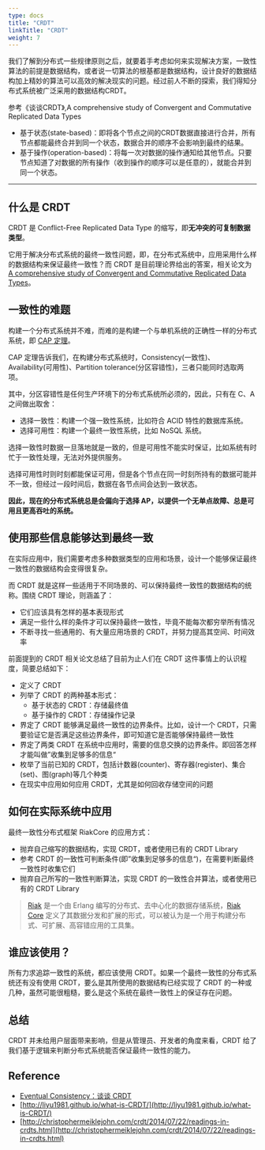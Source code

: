 ```yaml
---
type: docs
title: "CRDT"
linkTitle: "CRDT"
weight: 7
---
```


我们了解到分布式一些规律原则之后，就要着手考虑如何来实现解决方案，一致性算法的前提是数据结构，或者说一切算法的根基都是数据结构，设计良好的数据结构加上精妙的算法可以高效的解决现实的问题。经过前人不断的探索，我们得知分布式系统被广泛采用的数据结构CRDT。

参考《谈谈CRDT》,A comprehensive study of Convergent and Commutative Replicated Data Types

- 基于状态(state-based)：即将各个节点之间的CRDT数据直接进行合并，所有节点都能最终合并到同一个状态，数据合并的顺序不会影响到最终的结果。
- 基于操作(operation-based)：将每一次对数据的操作通知给其他节点。只要节点知道了对数据的所有操作（收到操作的顺序可以是任意的），就能合并到同一个状态。

----

## 什么是 CRDT

CRDT 是 Conflict-Free Replicated Data Type 的缩写，即**无冲突的可复制数据类型**。

它用于解决分布式系统的最终一致性问题，即，在分布式系统中，应用采用什么样的数据结构来保证最终一致性？而 CRDT 是目前理论界给出的答案，相关论文为 [A comprehensive study of Convergent and Commutative Replicated Data Types](http://hal.upmc.fr/file/index/docid/555588/filename/techreport.pdf)。

## 一致性的难题

构建一个分布式系统并不难，而难的是构建一个与单机系统的正确性一样的分布式系统，即 [CAP 定理](https://en.wikipedia.org/wiki/CAP_theorem)。

CAP 定理告诉我们，在构建分布式系统时，Consistency(一致性)、Availability(可用性)、Partition tolerance(分区容错性)，三者只能同时选取两项。

其中，分区容错性是任何生产环境下的分布式系统所必须的，因此，只有在 C、A 之间做出取舍：

- 选择一致性：构建一个强一致性系统，比如符合 ACID 特性的数据库系统。
- 选择可用性：构建一个最终一致性系统，比如 NoSQL 系统。

选择一致性时数据一旦落地就是一致的，但是可用性不能实时保证，比如系统有时忙于一致性处理，无法对外提供服务。

选择可用性时则时刻都能保证可用，但是各个节点在同一时刻所持有的数据可能并不一致，但经过一段时间后，数据在各节点间会达到一致状态。

**因此，现在的分布式系统总是会偏向于选择 AP，以提供一个无单点故障、总是可用且更高吞吐的系统。**

## 使用那些信息能够达到最终一致

在实际应用中，我们需要考虑多种数据类型的应用和场景，设计一个能够保证最终一致性的数据结构会变得很复杂。

而 CRDT 就是这样一些适用于不同场景的、可以保持最终一致性的数据结构的统称。围绕 CRDT 理论，则涵盖了：

- 它们应该具有怎样的基本表现形式
- 满足一些什么样的条件才可以保持最终一致性，毕竟不能每次都穷举所有情况
- 不断寻找一些通用的、有大量应用场景的 CRDT，并努力提高其空间、时间效率

前面提到的 CRDT 相关论文总结了目前为止人们在 CRDT 这件事情上的认识程度，简要总结如下：

- 定义了 CRDT
- 列举了 CRDT 的两种基本形式：
    - 基于状态的 CRDT：存储最终值
    - 基于操作的 CRDT：存储操作记录
- 界定了 CRDT 能够满足最终一致性的边界条件。比如，设计一个 CRDT，只需要验证它是否满足这些边界条件，即可知道它是否能够保持最终一致性
- 界定了两类 CRDT 在系统中应用时，需要的信息交换的边界条件。即回答怎样才能叫做”收集到足够多的信息“
- 枚举了当前已知的 CRDT，包括计数器(counter)、寄存器(register)、集合(set)、图(graph)等几个种类
- 在现实中应用如何应用 CRDT，尤其是如何回收存储空间的问题

## 如何在实际系统中应用

最终一致性分布式框架 RiakCore 的应用方式：

- 抛弃自己缩写的数据结构，实现 CRDT，或者使用已有的 CRDT Library
- 参考 CRDT 的一致性可判断条件(即”收集到足够多的信息“)，在需要判断最终一致性时收集它们
- 抛弃自己所写的一致性判断算法，实现 CRDT 的一致性合并算法，或者使用已有的 CRDT Library

> [Riak](https://github.com/basho/riak) 是一个由 Erlang 编写的分布式、去中心化的数据存储系统，[Riak Core](https://github.com/basho/riak_core) 定义了其数据分发和扩展的形式，可以被认为是一个用于构建分布式、可扩展、高容错应用的工具集。

## 谁应该使用？

所有力求追踪一致性的系统，都应该使用 CRDT。如果一个最终一致性的分布式系统还有没有使用 CRDT，要么是其所使用的数据结构已经实现了 CRDT 的一种或几种，虽然可能很粗糙，要么是这个系统在最终一致性上的保证存在问题。

## 总结

CRDT 并未给用户层面带来影响，但是从管理员、开发者的角度来看，CRDT 给了我们基于逻辑来判断分布式系统能否保证最终一致性的能力。

## Reference

- [Eventual Consistency：谈谈 CRDT](http://blog.chinaunix.net/uid-608135-id-4730055.html)
- [http://liyu1981.github.io/what-is-CRDT/](http://liyu1981.github.io/what-is-CRDT/)
- [http://christophermeiklejohn.com/crdt/2014/07/22/readings-in-crdts.html](http://christophermeiklejohn.com/crdt/2014/07/22/readings-in-crdts.html)


